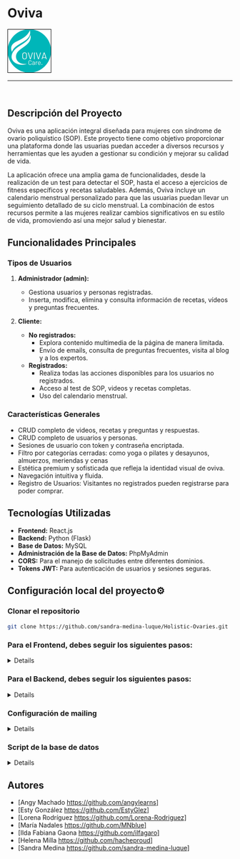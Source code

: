 # Oviva
![Image Oviva](./HolisticFront/public/image/logo.png)
***
</br>

<p>

## Descripción del Proyecto

Oviva es una aplicación integral diseñada para mujeres con síndrome de ovario poliquístico (SOP). Este proyecto tiene como objetivo proporcionar una plataforma donde las usuarias puedan acceder a diversos recursos y herramientas que les ayuden a gestionar su condición y mejorar su calidad de vida. 

La aplicación ofrece una amplia gama de funcionalidades, desde la realización de un test para detectar el SOP, hasta el acceso a ejercicios de fitness específicos y recetas saludables. Además, Oviva incluye un calendario menstrual personalizado para que las usuarias puedan llevar un seguimiento detallado de su ciclo menstrual. La combinación de estos recursos permite a las mujeres realizar cambios significativos en su estilo de vida, promoviendo así una mejor salud y bienestar.
</p>

## Funcionalidades Principales

### Tipos de Usuarios

1. **Administrador (admin):**
   - Gestiona usuarios y personas registradas.
   - Inserta, modifica, elimina y consulta información de recetas, vídeos y preguntas frecuentes.

2. **Cliente:**
   - **No registrados:** 
     - Explora contenido multimedia de la página de manera limitada.
     - Envío de emails, consulta de preguntas frecuentes, visita al blog y a los expertos.
   - **Registrados:** 
     - Realiza todas las acciones disponibles para los usuarios no registrados.
     - Acceso al test de SOP, videos y recetas completas.
     - Uso del calendario menstrual.

### Características Generales
- CRUD completo de videos, recetas y preguntas y respuestas.
- CRUD completo de usuarios y personas.
- Sesiones de usuario con token y contraseña encriptada.
- Filtro por categorías cerradas: como yoga o pilates y desayunos, almuerzos, meriendas y cenas
- Estética premium y sofisticada que refleja la identidad visual de oviva.
- Navegación intuitiva y fluida.
- Registro de Usuarios: Visitantes no registrados pueden registrarse para poder comprar.

## Tecnologías Utilizadas
- **Frontend:** React.js
- **Backend:** Python (Flask)
- **Base de Datos:** MySQL
- **Administración de la Base de Datos:** PhpMyAdmin
- **CORS:** Para el manejo de solicitudes entre diferentes dominios.
- **Tokens JWT:** Para autenticación de usuarios y sesiones seguras.

<summary><h2> Configuración local del proyecto⚙ </h2></summary>

### Clonar el repositorio
 ```bash
git clone https://github.com/sandra-medina-luque/Holistic-Ovaries.git
```
<summary> <h3>Para el Frontend, debes seguir los siguientes pasos: </h3></summary>

<details> 
 
##### Entrar en la carpeta del repositorio - Frontend
```bash
cd .\Holistic-Ovaries\HolisticFront\
```
##### Par instalar las dependencias del Frontend, copia la siguiente línea
 ```bash
npm i
```
##### Para arrancar el servidor
```bash
npm run dev
```
##### Esto iniciará el servidor en __http://localhost:5173__ usando vite con React.

</details>

<summary> <h3>Para el Backend, debes seguir los siguientes pasos: </h3></summary>

<details>   
 
##### Entrar en la carpeta del repositorio - Backend
```bash
cd .\Holistic-Ovaries\HolisticBack\
```

##### Añade un entorno virtual llamado venv
```bash
python -m virtualenv venv
```

##### Activar el entorno virtual
```bash
python -m virtualenv venv
```

##### Instalar todas las dependencias a partir del archivo requirements
```bash
pip install -r requirements.txt
```

##### Arrancar el servidor - Backend
```bash
python index.py
```
</details>

<summary> <h3>Configuración de mailing </h3></summary>

<details>
<br>
1.Crea una cuenta gratuita en: https://www.emailjs.com/
   
2.En el componente FormContact.jsx: cambia serviceID y emailjs.init.

![service id](./HolisticFront/public/image/serviceId.png)

![init email](./HolisticFront/public/image/initEmail.png)

Puedes obtener estos valores en:

![service id](./HolisticFront/public/image/getServiceId.png)

![public key](./HolisticFront/public/image/publicKey.png)

![email templates](./HolisticFront/public/image/emailTemplates.png)

3. En el apartado de notificaciones cambia el email y añade tu direcciñon. 
   
</details>

<summary> <h3>Script de la base de datos </h3></summary>
<details>

## Descargar archivo SQL

Puedes descargar el archivo SQL necesario para este proyecto haciendo clic en el siguiente enlace:

[Descargar archivo SQL]([https://github.com/tu-usuario/tu-repositorio/raw/main/public/oviva-8.sql)

</details>

## Autores
- [Angy Machado https://github.com/angylearns]
- [Esty González https://github.com/EstyGlez]
- [Lorena Rodríguez https://github.com/Lorena-Rodriguez]
- [María Nadales https://github.com/MNblue]
- [Ilda Fabiana Gaona https://github.com/ilfagaro]
- [Helena Milla https://github.com/hacheproud]
- [Sandra Medina https://github.com/sandra-medina-luque]

